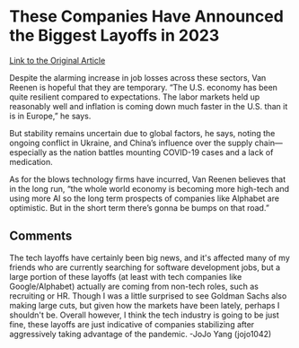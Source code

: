 # These Companies Have Announced the Biggest Layoffs in 2023

[Link to the Original Article](https://time.com/6248866/google-alphabet-biggest-layoffs-2023/)

Despite the alarming increase in job losses across these sectors, Van Reenen is hopeful that they are temporary. “The U.S. economy has been quite resilient compared to expectations. The labor markets held up reasonably well and inflation is coming down much faster in the U.S. than it is in Europe,” he says.

But stability remains uncertain due to global factors, he says, noting the ongoing conflict in Ukraine, and China’s influence over the supply chain—especially as the nation battles mounting COVID-19 cases and a lack of medication.

As for the blows technology firms have incurred, Van Reenen believes that in the long run, “the whole world economy is becoming more high-tech and using more AI so the long term prospects of companies like Alphabet are optimistic. But in the short term there’s gonna be bumps on that road.”

## Comments
The tech layoffs have certainly been big news, and it's affected many of my friends who are currently searching for software development jobs, but a large portion of these layoffs (at least with tech companies like Google/Alphabet) actually are coming from non-tech roles, such as recruiting or HR. Though I was a little surprised to see Goldman Sachs also making large cuts, but given how the markets have been lately, perhaps I shouldn't be. Overall however, I think the tech industry is going to be just fine, these layoffs are just indicative of companies stabilizing after aggressively taking advantage of the pandemic. -JoJo Yang (jojo1042)